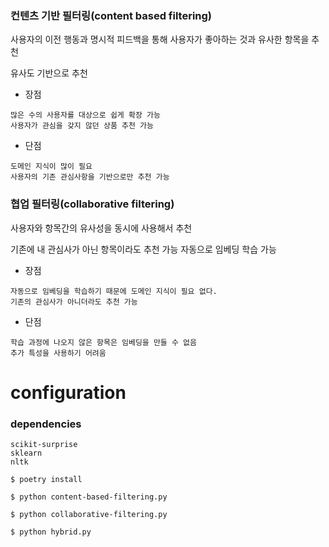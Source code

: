 ### 컨텐츠 기반 필터링(content based filtering)

사용자의 이전 행동과 명시적 피드백을 통해 사용자가 좋아하는 것과 유사한 항목을 추천

유사도 기반으로 추천

* 장점

```
많은 수의 사용자를 대상으로 쉽게 확장 가능
사용자가 관심을 갖지 않던 상품 추천 가능
```

* 단점

```
도메인 지식이 많이 필요
사용자의 기존 관심사항을 기반으로만 추천 가능
```

### 협업 필터링(collaborative filtering)

사용자와 항목간의 유사성을 동시에 사용해서 추천

기존에 내 관심사가 아닌 항목이라도 추천 가능
자동으로 임베딩 학습 가능

* 장점

```
자동으로 임베딩을 학습하기 때문에 도메인 지식이 필요 없다.
기존의 관심사가 아니더라도 추천 가능
```

* 단점

```
학습 과정에 나오지 않은 항목은 임베딩을 만들 수 없음
추가 특성을 사용하기 어려움
```

# configuration

### dependencies

```
scikit-surprise
sklearn
nltk
```

```
$ poetry install
```

```
$ python content-based-filtering.py

$ python collaborative-filtering.py

$ python hybrid.py
```